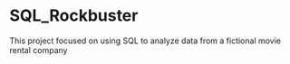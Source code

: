 # SQL_Rockbuster
This project focused on using SQL to analyze data from a fictional movie rental company
